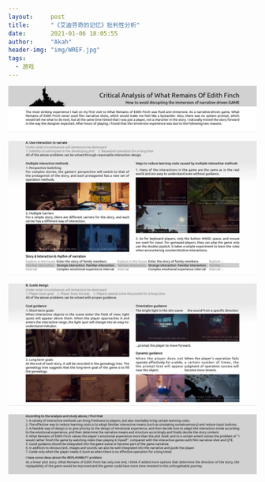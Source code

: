 ```yaml
---
layout:     post
title:      "《艾迪芬奇的记忆》批判性分析"
date:       2021-01-06 18:05:55
author:     "Akah"
header-img: "img/WREF.jpg"
tags:
  - 游戏
---
```




![img](/img/analysis1.jpg)

![img](/img/analysis2.jpg)

![img](/img/analysis3.jpg)

![img](/img/analysis4.jpg)